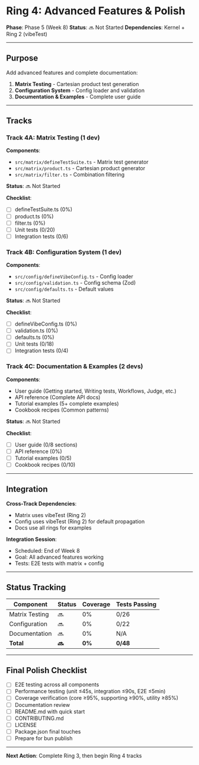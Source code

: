 # Ring 4: Advanced Features & Polish

**Phase**: Phase 5 (Week 8)
**Status**: 🔜 Not Started
**Dependencies**: Kernel + Ring 2 (vibeTest)

---

## Purpose

Add advanced features and complete documentation:
1. **Matrix Testing** - Cartesian product test generation
2. **Configuration System** - Config loader and validation
3. **Documentation & Examples** - Complete user guide

---

## Tracks

### Track 4A: Matrix Testing (1 dev)

**Components**:
- `src/matrix/defineTestSuite.ts` - Matrix test generator
- `src/matrix/product.ts` - Cartesian product generator
- `src/matrix/filter.ts` - Combination filtering

**Status**: 🔜 Not Started

**Checklist**:
- [ ] defineTestSuite.ts (0%)
- [ ] product.ts (0%)
- [ ] filter.ts (0%)
- [ ] Unit tests (0/20)
- [ ] Integration tests (0/6)

### Track 4B: Configuration System (1 dev)

**Components**:
- `src/config/defineVibeConfig.ts` - Config loader
- `src/config/validation.ts` - Config schema (Zod)
- `src/config/defaults.ts` - Default values

**Status**: 🔜 Not Started

**Checklist**:
- [ ] defineVibeConfig.ts (0%)
- [ ] validation.ts (0%)
- [ ] defaults.ts (0%)
- [ ] Unit tests (0/18)
- [ ] Integration tests (0/4)

### Track 4C: Documentation & Examples (2 devs)

**Components**:
- User guide (Getting started, Writing tests, Workflows, Judge, etc.)
- API reference (Complete API docs)
- Tutorial examples (5+ complete examples)
- Cookbook recipes (Common patterns)

**Status**: 🔜 Not Started

**Checklist**:
- [ ] User guide (0/8 sections)
- [ ] API reference (0%)
- [ ] Tutorial examples (0/5)
- [ ] Cookbook recipes (0/10)

---

## Integration

**Cross-Track Dependencies**:
- Matrix uses vibeTest (Ring 2)
- Config uses vibeTest (Ring 2) for default propagation
- Docs use all rings for examples

**Integration Session**:
- Scheduled: End of Week 8
- Goal: All advanced features working
- Tests: E2E tests with matrix + config

---

## Status Tracking

| Component | Status | Coverage | Tests Passing |
|-----------|--------|----------|---------------|
| Matrix Testing | 🔜 | 0% | 0/26 |
| Configuration | 🔜 | 0% | 0/22 |
| Documentation | 🔜 | 0% | N/A |
| **Total** | **🔜** | **0%** | **0/48** |

---

## Final Polish Checklist

- [ ] E2E testing across all components
- [ ] Performance testing (unit ≤45s, integration ≤90s, E2E ≤5min)
- [ ] Coverage verification (core ≥95%, supporting ≥90%, utility ≥85%)
- [ ] Documentation review
- [ ] README.md with quick start
- [ ] CONTRIBUTING.md
- [ ] LICENSE
- [ ] Package.json final touches
- [ ] Prepare for bun publish

---

**Next Action**: Complete Ring 3, then begin Ring 4 tracks
